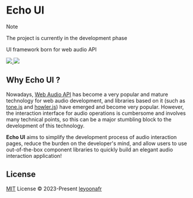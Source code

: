 # Echo UI

> [!NOTE]
> The project is currently in the development phase

UI framework born for web audio API

<a href="./ROADMAP.md"> 
  <img src="https://img.shields.io/badge/ROADMAP-d4e7ec?style=flat" />
</a>

<a href="./LICENSE.md"> 
  <img src="https://img.shields.io/badge/License-MIT-d4e7ec?style=flat&labelColor=d4e7ec" />
</a>

## Why Echo UI ?

Nowadays, [Web Audio API](https://developer.mozilla.org/en-US/docs/Web/API/Web_Audio_API) has become a very popular and mature technology for web audio development, and libraries based on it (such as [tone.js](https://github.com/Tonejs/Tone.js) and [howler.js](https://github.com/goldfire/howler.js)) have emerged and become very popular. However, the interaction interface for audio operations is cumbersome and involves many technical points, so this can be a major stumbling block to the development of this technology.

**Echo UI** aims to simplify the development process of audio interaction pages, reduce the burden on the developer's mind, and allow users to use out-of-the-box component libraries to quickly build an elegant audio interaction application!

## License

[MIT](./LICENSE) License © 2023-Present [leyoonafr](https://github.com/codeacme17)
